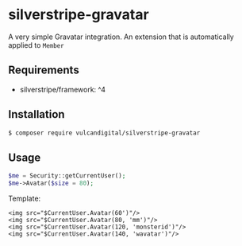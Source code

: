 # silverstripe-gravatar
A very simple Gravatar integration. An extension that is automatically applied to `Member`

## Requirements
* silverstripe/framework: ^4

## Installation
```bash
$ composer require vulcandigital/silverstripe-gravatar
```

## Usage
```php
$me = Security::getCurrentUser();
$me->Avatar($size = 80);
```

Template:
```twig
<img src="$CurrentUser.Avatar(60')"/>
<img src="$CurrentUser.Avatar(80, 'mm')"/>
<img src="$CurrentUser.Avatar(120, 'monsterid')"/>
<img src="$CurrentUser.Avatar(140, 'wavatar')"/>
```